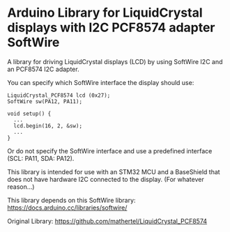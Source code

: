 # Arduino Library for LiquidCrystal displays with I2C PCF8574 adapter SoftWire



A library for driving LiquidCrystal displays (LCD) by using SoftWire I2C and an PCF8574 I2C adapter.

You can specify which SoftWire interface the display should use:
```
LiquidCrystal_PCF8574 lcd (0x27);
SoftWire sw(PA12, PA11);

void setup() {
  ...
  lcd.begin(16, 2, &sw);
  ...
}
```

Or do not specify the SoftWire interface and use a predefined interface (SCL: PA11, SDA: PA12).

This library is intended for use with an STM32 MCU and a BaseShield that does not have hardware I2C connected to the display. (For whatever reason...)

This library depends on this SoftWire library: <https://docs.arduino.cc/libraries/softwire/>


Original Library: <https://github.com/mathertel/LiquidCrystal_PCF8574>